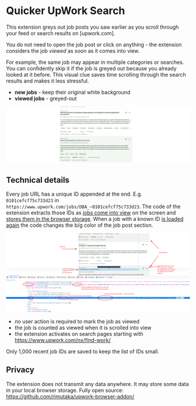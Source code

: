 # Quicker UpWork Search

This extension greys out job posts you saw earlier as you scroll through your feed or search results on [upwork.com].

You do not need to open the job post or click on anything - the extension considers the job _viewed_ as soon as it comes into view.

For example, the same job may appear in multiple categories or searches. You can confidently skip it if the job is greyed out because you already looked at it before. This visual clue saves time scrolling through the search results and makes it less stressful.

- **new jobs** - keep their original white background
- **viewed jobs** - greyed-out

![UpWork screen with viewed jobs](imgs/screen-with-viewed-jobs.png)

## Technical details

Every job URL has a unique ID appended at the end. E.g. `0101cefcf75c733d23` in `https://www.upwork.com/jobs/DBA_~0101cefcf75c733d23`. The code of the extension extracts those IDs as [jobs come into view](https://developer.mozilla.org/en-US/docs/Web/API/Intersection_Observer_API) on the screen and [stores them in the browser storage](https://developer.mozilla.org/en-US/docs/Web/API/Storage). When a job with a known ID [is loaded again](https://developer.mozilla.org/en-US/docs/Web/API/MutationObserver) the code changes the b/g color of the job post section.

![UpWork screen with viewed jobs](imgs/tech-details.png)

- no user action is required to mark the job as viewed
- the job is counted as viewed when it is scrolled into view
- the extension activates on search pages starting with https://www.upwork.com/nx/find-work/

Only 1,000 recent job IDs are saved to keep the list of IDs small.

## Privacy

The extension does not transmit any data anywhere. It may store some data in your local browser storage. Fully open source: https://github.com/rimutaka/upwork-browser-addon/